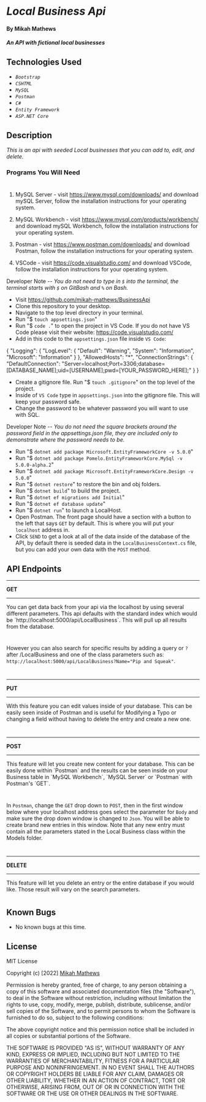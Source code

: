 # _Local Business Api_

#### By Mikah Mathews

#### _An API with fictional local businesses_

## Technologies Used
* _`Bootstrap`_
* _`CSHTML`_
* _`MySQL`_
* _`Postman`_
* _`C#`_
* _`Entity Framework`_
* _`ASP.NET Core`_

## Description

_This is an api with seeded Local businesses that you can add to, edit, and delete._

### Programs You Will Need
#

1. MySQL Server - visit https://www.mysql.com/downloads/ and download mySQL Server, follow the installation instructions for your operating system.

2. MySQL Workbench - visit https://www.mysql.com/products/workbench/ and download mySQL Workbench, follow the installation instructions for your operating system.

3. Postman - vist https://www.postman.com/downloads/ and download Postman, follow the installation instructions for your operating system.

4. VSCode - visit https://code.visualstudio.com/ and download VSCode, follow the installation instructions for your operating system.

Developer Note -- <em>You do not need to type in `$` into the terminal, the terminal starts with `$` on GitBash and `%` on Bash.</em>

* Visit https://github.com/mikah-mathews/BusinessApi
* Clone this repository to your desktop.
* Navigate to the top level directory in your terminal.
* Run "$ `touch appsettings.json`"
* Run "$ `code .`" to open the project in VS Code. If you do not have VS Code please visit their website: https://code.visualstudio.com/
* Add in this code to the `appsettings.json` file inside `VS Code`:

{
  "Logging": {
    "LogLevel": {
      "Default": "Warning",
      "System": "Information",
      "Microsoft": "Information"
    }
  },
  "AllowedHosts": "*",
  "ConnectionStrings": {
    "DefaultConnection": "Server=localhost;Port=3306;database=[DATABASE_NAME];uid=[USERNAME];pwd=[YOUR_PASSWORD_HERE];"
  }
}

* Create a gitignore file. Run "$ `touch .gitignore`" on the top level of the project.
* Inside of `VS Code` type in `appsettings.json` into the gitignore file. This will keep your password safe.
* Change the password to be whatever password you will want to use with SQL.


Developer Note -- <em>You do not need the square brackets around the password field in the appsettings.json file, they are included only to demonstrate where the password needs to be.</em>

* Run "$ `dotnet add package Microsoft.EntityFrameworkCore -v 5.0.0`"
* Run "$ `dotnet add package Pomelo.EntityFrameworkCore.MySql -v 5.0.0-alpha.2`"
* Run "$ `dotnet add package Microsoft.EntityFrameworkCore.Design -v 5.0.0`"
* Run "$ `dotnet restore`" to restore the bin and obj folders.
* Run "$ `dotnet build`" to build the project.
* Run "$ `dotnet ef migrations add Initial`"
* Run "$ `dotnet ef database update`"
* Run "$ `dotnet run`" to launch a LocalHost.
* Open Postman. The front page should have a section with a button to the left that says `GET` by default. This is where you will put your `localhost` address in.
* Click `SEND` to get a look at all of the data inside of the database of the API, by default there is seeded data in the `LocalBusinessContext.cs` file, but you can add your own data with the `POST` method.


## API Endpoints
<hr>
<strong>GET</strong>
<hr>
 You can get data back from your api via the localhost by using several different parameters. This api defaults with the standard index which would be `http://localhost:5000/api/LocalBusiness`. This will pull up all results from the database.

 #
 However you can also search for specific results by adding a query or `?` after /LocalBusiness and one of the class parameters such as: `http://localhost:5000/api/LocalBusiness?Name="Pip and Squeak"`.


#
<hr>
<strong>PUT</strong>
<hr>
With this feature you can edit values inside of your database. This can be easily seen inside of Postman and is useful for Modifying a Typo or changing a field without having to delete the entry and create a new one. 

#
<hr>
<strong>POST</strong>
<hr>
This feature will let you create new content for your database. This can be easily done within `Postman` and the results can be seen inside on your Business table in `MySQL Workbench`, `MySQL Server` or `Postman` with Postman's `GET`.

#
In `Postman`, change the `GET` drop down to `POST`, then in the first window below where your localhost address goes select the parameter for `Body` and make sure the drop down window is changed to `Json`. You will be able to create brand new entries in this window. Note that any new entry must contain all the parameters stated in the Local Business class within the Models folder.

#
<hr>
<strong>DELETE</strong>
<hr>
This feature will let you delete an entry or the entire database if you would like. Those result will vary on the search parameters.

#
## Known Bugs

* No known bugs at this time.

## License

MIT License

Copyright (c) [2022] [Mikah Mathews](https://github.com/mikah-mathews)

Permission is hereby granted, free of charge, to any person obtaining a copy
of this software and associated documentation files (the "Software"), to deal
in the Software without restriction, including without limitation the rights
to use, copy, modify, merge, publish, distribute, sublicense, and/or sell
copies of the Software, and to permit persons to whom the Software is
furnished to do so, subject to the following conditions:

The above copyright notice and this permission notice shall be included in all
copies or substantial portions of the Software.

THE SOFTWARE IS PROVIDED "AS IS", WITHOUT WARRANTY OF ANY KIND, EXPRESS OR
IMPLIED, INCLUDING BUT NOT LIMITED TO THE WARRANTIES OF MERCHANTABILITY,
FITNESS FOR A PARTICULAR PURPOSE AND NONINFRINGEMENT. IN NO EVENT SHALL THE
AUTHORS OR COPYRIGHT HOLDERS BE LIABLE FOR ANY CLAIM, DAMAGES OR OTHER
LIABILITY, WHETHER IN AN ACTION OF CONTRACT, TORT OR OTHERWISE, ARISING FROM,
OUT OF OR IN CONNECTION WITH THE SOFTWARE OR THE USE OR OTHER DEALINGS IN THE
SOFTWARE.
